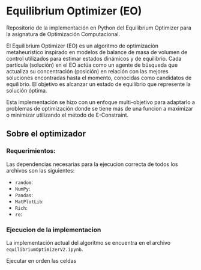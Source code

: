 # Equilibrium Optimizer (EO)

Repositorio de la implementación en Python del Equilibrium Optimizer para la asignatura de Optimización Computacional.

El Equilibrium Optimizer (EO) es un algoritmo de optimización metaheurístico inspirado en modelos de balance de masa de volumen de control utilizados para estimar estados dinámicos y de equilibrio. Cada partícula (solución) en el EO actúa como un agente de búsqueda que actualiza su concentración (posición) en relación con las mejores soluciones encontradas hasta el momento, conocidas como candidatos de equilibrio. El objetivo es alcanzar un estado de equilibrio que represente la solución óptima.

Esta implementación se hizo con un enfoque multi-objetivo para adaptarlo a problemas de optimización donde se tiene más de una funcion a maximizar o minimizar utilizando el método de Ɛ-Constraint.

## Sobre el optimizador

### Requerimientos:

Las dependencias necesarias para la ejecucion correcta de todos los archivos son las siguientes:
* `random`:
* `NumPy`:
* `Pandas`:
* `MatPlotLib`:
* `Rich`:
* `re`:

### Ejecucion de la implementacion

La implementación actual del algoritmo se encuentra en el archivo `equilibriumOptimizerV2.ipynb`.

Ejecutar en orden las celdas 

